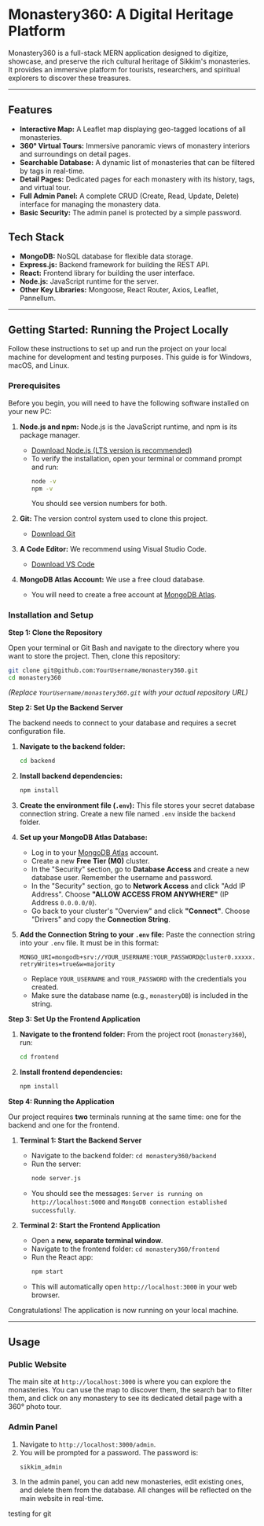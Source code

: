 # Monastery360: A Digital Heritage Platform

Monastery360 is a full-stack MERN application designed to digitize, showcase, and preserve the rich cultural heritage of Sikkim's monasteries. It provides an immersive platform for tourists, researchers, and spiritual explorers to discover these treasures.

<!-- Add a screenshot of your running application's homepage here! -->
<!-- Example: ![Monastery360 Homepage](link-to-your-screenshot.png) -->

---

## Features

-   **Interactive Map:** A Leaflet map displaying geo-tagged locations of all monasteries.
-   **360° Virtual Tours:** Immersive panoramic views of monastery interiors and surroundings on detail pages.
-   **Searchable Database:** A dynamic list of monasteries that can be filtered by tags in real-time.
-   **Detail Pages:** Dedicated pages for each monastery with its history, tags, and virtual tour.
-   **Full Admin Panel:** A complete CRUD (Create, Read, Update, Delete) interface for managing the monastery data.
-   **Basic Security:** The admin panel is protected by a simple password.

## Tech Stack

-   **MongoDB:** NoSQL database for flexible data storage.
-   **Express.js:** Backend framework for building the REST API.
-   **React:** Frontend library for building the user interface.
-   **Node.js:** JavaScript runtime for the server.
-   **Other Key Libraries:** Mongoose, React Router, Axios, Leaflet, Pannellum.

---

## Getting Started: Running the Project Locally

Follow these instructions to set up and run the project on your local machine for development and testing purposes. This guide is for Windows, macOS, and Linux.

### Prerequisites

Before you begin, you will need to have the following software installed on your new PC:

1.  **Node.js and npm:** Node.js is the JavaScript runtime, and npm is its package manager.
    -   [Download Node.js (LTS version is recommended)](https://nodejs.org/)
    -   To verify the installation, open your terminal or command prompt and run:
        ```bash
        node -v
        npm -v
        ```
        You should see version numbers for both.

2.  **Git:** The version control system used to clone this project.
    -   [Download Git](https://git-scm.com/downloads)

3.  **A Code Editor:** We recommend using Visual Studio Code.
    -   [Download VS Code](https://code.visualstudio.com/)

4.  **MongoDB Atlas Account:** We use a free cloud database.
    -   You will need to create a free account at [MongoDB Atlas](https://www.mongodb.com/cloud/atlas).

### Installation and Setup

**Step 1: Clone the Repository**

Open your terminal or Git Bash and navigate to the directory where you want to store the project. Then, clone this repository:

```bash
git clone git@github.com:YourUsername/monastery360.git
cd monastery360
```
*(Replace `YourUsername/monastery360.git` with your actual repository URL)*

**Step 2: Set Up the Backend Server**

The backend needs to connect to your database and requires a secret configuration file.

1.  **Navigate to the backend folder:**
    ```bash
    cd backend
    ```

2.  **Install backend dependencies:**
    ```bash
    npm install
    ```

3.  **Create the environment file (`.env`):**
    This file stores your secret database connection string. Create a new file named `.env` inside the `backend` folder.

4.  **Set up your MongoDB Atlas Database:**
    -   Log in to your [MongoDB Atlas](https://cloud.mongodb.com/) account.
    -   Create a new **Free Tier (M0)** cluster.
    -   In the "Security" section, go to **Database Access** and create a new database user. Remember the username and password.
    -   In the "Security" section, go to **Network Access** and click "Add IP Address". Choose **"ALLOW ACCESS FROM ANYWHERE"** (IP Address `0.0.0.0/0`).
    -   Go back to your cluster's "Overview" and click **"Connect"**. Choose "Drivers" and copy the **Connection String**.

5.  **Add the Connection String to your `.env` file:**
    Paste the connection string into your `.env` file. It must be in this format:
    ```
    MONGO_URI=mongodb+srv://YOUR_USERNAME:YOUR_PASSWORD@cluster0.xxxxx.mongodb.net/monasteryDB?retryWrites=true&w=majority
    ```
    -   Replace `YOUR_USERNAME` and `YOUR_PASSWORD` with the credentials you created.
    -   Make sure the database name (e.g., `monasteryDB`) is included in the string.

**Step 3: Set Up the Frontend Application**

1.  **Navigate to the frontend folder:** From the project root (`monastery360`), run:
    ```bash
    cd frontend
    ```

2.  **Install frontend dependencies:**
    ```bash
    npm install
    ```

**Step 4: Running the Application**

Our project requires **two** terminals running at the same time: one for the backend and one for the frontend.

1.  **Terminal 1: Start the Backend Server**
    -   Navigate to the backend folder: `cd monastery360/backend`
    -   Run the server:
        ```bash
        node server.js
        ```
    -   You should see the messages: `Server is running on http://localhost:5000` and `MongoDB connection established successfully`.

2.  **Terminal 2: Start the Frontend Application**
    -   Open a **new, separate terminal window**.
    -   Navigate to the frontend folder: `cd monastery360/frontend`
    -   Run the React app:
        ```bash
        npm start
        ```
    -   This will automatically open `http://localhost:3000` in your web browser.

Congratulations! The application is now running on your local machine.

---

## Usage

### Public Website

The main site at `http://localhost:3000` is where you can explore the monasteries. You can use the map to discover them, the search bar to filter them, and click on any monastery to see its dedicated detail page with a 360° photo tour.

### Admin Panel

1.  Navigate to `http://localhost:3000/admin`.
2.  You will be prompted for a password. The password is:
    ```
    sikkim_admin
    ```
3.  In the admin panel, you can add new monasteries, edit existing ones, and delete them from the database. All changes will be reflected on the main website in real-time.

testing for git